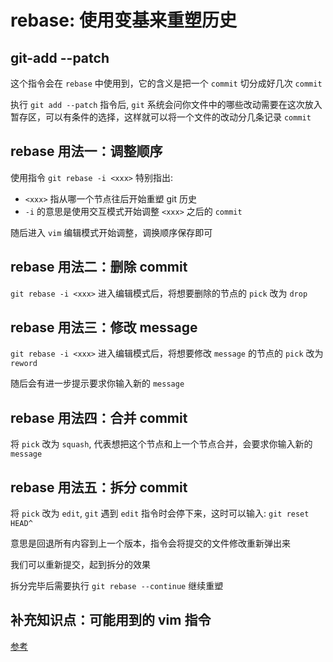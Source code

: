 # rebase: 使用变基来重塑历史

## git-add --patch

这个指令会在 `rebase` 中使用到，它的含义是把一个 `commit` 切分成好几次 `commit`

执行 `git add --patch` 指令后, `git` 系统会问你文件中的哪些改动需要在这次放入暂存区，可以有条件的选择，这样就可以将一个文件的改动分几条记录 `commit`

## rebase 用法一：调整顺序

使用指令 `git rebase -i <xxx>`
特别指出:

- `<xxx>` 指从哪一个节点往后开始重塑 git 历史
- `-i` 的意思是使用交互模式开始调整 `<xxx>` 之后的 `commit`

随后进入 `vim` 编辑模式开始调整，调换顺序保存即可

## rebase 用法二：删除 commit

`git rebase -i <xxx>` 进入编辑模式后，将想要删除的节点的 `pick` 改为 `drop`

## rebase 用法三：修改 message

`git rebase -i <xxx>` 进入编辑模式后，将想要修改 `message` 的节点的 `pick` 改为 `reword`

随后会有进一步提示要求你输入新的 `message`

## rebase 用法四：合并 commit

将 `pick` 改为 `squash`, 代表想把这个节点和上一个节点合并，会要求你输入新的 `message`

## rebase 用法五：拆分 commit

将 `pick` 改为 `edit`, `git` 遇到 `edit` 指令时会停下来，这时可以输入: `git reset HEAD^`

意思是回退所有内容到上一个版本，指令会将提交的文件修改重新弹出来

我们可以重新提交，起到拆分的效果

拆分完毕后需要执行 `git rebase --continue` 继续重塑

## 补充知识点：可能用到的 vim 指令

[参考](/vim/direct)